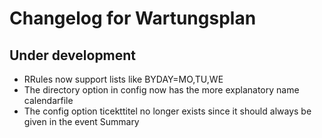 # Changelog for Wartungsplan

## Under development

 - RRules now support lists like BYDAY=MO,TU,WE
 - The directory option in config now has the more explanatory name calendarfile
 - The config option ticekttitel no longer exists since it should always be
   given in the event Summary
